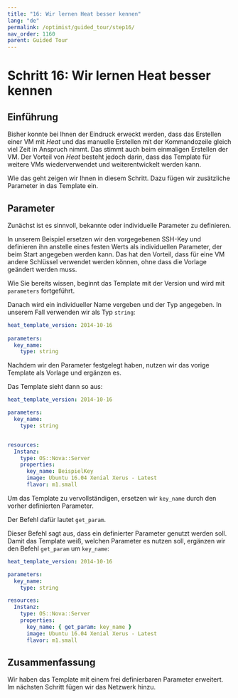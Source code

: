 ```yaml
---
title: "16: Wir lernen Heat besser kennen"
lang: "de"
permalink: /optimist/guided_tour/step16/
nav_order: 1160
parent: Guided Tour
---
```


# Schritt 16: Wir lernen Heat besser kennen

## Einführung

Bisher konnte bei Ihnen der Eindruck erweckt werden, dass das Erstellen einer VM mit *Heat* und das manuelle
Erstellen mit der Kommandozeile gleich viel Zeit in Anspruch nimmt. Das stimmt auch beim einmaligen Erstellen der VM.
Der Vorteil von *Heat* besteht jedoch darin, dass das Template für weitere VMs wiederverwendet und weiterentwickelt werden kann.

Wie das geht zeigen wir Ihnen in diesem Schritt. Dazu fügen wir zusätzliche Parameter in das Template ein.

## Parameter

Zunächst ist es sinnvoll, bekannte oder individuelle  Parameter zu definieren.

In unserem Beispiel ersetzen wir den vorgegebenen SSH-Key und definieren ihn anstelle eines festen Werts als individuellen Parameter, der beim Start angegeben werden kann. Das hat den Vorteil, dass für eine VM andere Schlüssel verwendet werden können, ohne dass die Vorlage geändert werden muss.

Wie Sie bereits wissen, beginnt das Template mit der Version und wird mit `parameters` fortgeführt.

Danach wird ein individueller Name vergeben und der Typ angegeben. In unserem Fall verwenden wir als Typ `string`:

```yaml
heat_template_version: 2014-10-16
 
parameters:
  key_name:
    type: string
```

Nachdem wir den Parameter festgelegt haben, nutzen wir das vorige Template als Vorlage und ergänzen es.

Das Template sieht dann so aus:

```yaml
heat_template_version: 2014-10-16

parameters:
  key_name:
    type: string


resources:
  Instanz:
    type: OS::Nova::Server
    properties:
      key_name: BeispielKey
      image: Ubuntu 16.04 Xenial Xerus - Latest
      flavor: m1.small
```

Um das Template zu vervollständigen, ersetzen wir `key_name` durch den vorher definierten Parameter.

Der Befehl dafür lautet `get_param`.

Dieser Befehl sagt aus, dass ein definierter Parameter genutzt werden soll. Damit das Template weiß, welchen Parameter es nutzen soll, ergänzen wir
den Befehl `get_param` um `key_name`:

```yaml
heat_template_version: 2014-10-16

parameters:
  key_name:
    type: string

resources:
  Instanz:
    type: OS::Nova::Server
    properties:
      key_name: { get_param: key_name }
      image: Ubuntu 16.04 Xenial Xerus - Latest
      flavor: m1.small
```

## Zusammenfassung

Wir haben das Template mit einem frei definierbaren Parameter erweitert. Im nächsten Schritt fügen wir das Netzwerk hinzu.
